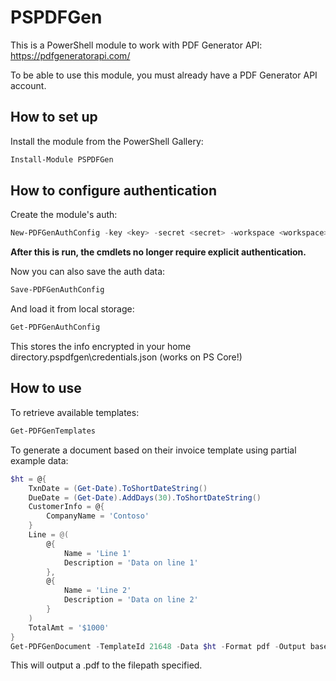 # PSPDFGen

This is a PowerShell module to work with PDF Generator API: https://pdfgeneratorapi.com/

To be able to use this module, you must already have a PDF Generator API account.

## How to set up

Install the module from the PowerShell Gallery:

```PowerShell
Install-Module PSPDFGen
```

## How to configure authentication

Create the module's auth:

```PowerShell
New-PDFGenAuthConfig -key <key> -secret <secret> -workspace <workspace>
```
**After this is run, the cmdlets no longer require explicit authentication.**

Now you can also save the auth data:

```PowerShell
Save-PDFGenAuthConfig
```

And load it from local storage:

```PowerShell
Get-PDFGenAuthConfig
```

This stores the info encrypted in your home directory\.pspdfgen\credentials.json (works on PS Core!)

## How to use

To retrieve available templates:

```PowerShell
Get-PDFGenTemplates
```

To generate a document based on their invoice template using partial example data:

```PowerShell
$ht = @{
    TxnDate = (Get-Date).ToShortDateString()
    DueDate = (Get-Date).AddDays(30).ToShortDateString()
    CustomerInfo = @{
        CompanyName = 'Contoso'
    }
    Line = @(
        @{
            Name = 'Line 1'
            Description = 'Data on line 1'
        },
        @{
            Name = 'Line 2'
            Description = 'Data on line 2'
        }
    )
    TotalAmt = '$1000'
}
Get-PDFGenDocument -TemplateId 21648 -Data $ht -Format pdf -Output base64 -FilePath C:\Path\to\doc.pdf -PassThru
```

This will output a .pdf to the filepath specified.
